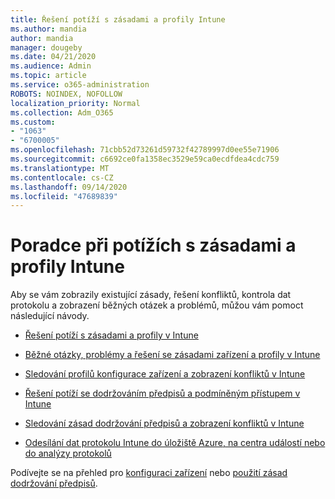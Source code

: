 ```yaml
---
title: Řešení potíží s zásadami a profily Intune
ms.author: mandia
author: mandia
manager: dougeby
ms.date: 04/21/2020
ms.audience: Admin
ms.topic: article
ms.service: o365-administration
ROBOTS: NOINDEX, NOFOLLOW
localization_priority: Normal
ms.collection: Adm_O365
ms.custom:
- "1063"
- "6700005"
ms.openlocfilehash: 71cbb52d73261d59732f42789997d0ee55e71906
ms.sourcegitcommit: c6692ce0fa1358ec3529e59ca0ecdfdea4cdc759
ms.translationtype: MT
ms.contentlocale: cs-CZ
ms.lasthandoff: 09/14/2020
ms.locfileid: "47689839"
---
```

# <a name="troubleshooting-intune-policy-and-profiles"></a>Poradce při potížích s zásadami a profily Intune

Aby se vám zobrazily existující zásady, řešení konfliktů, kontrola dat protokolu a zobrazení běžných otázek a problémů, můžou vám pomoct následující návody.

- [Řešení potíží s zásadami a profily v Intune](https://docs.microsoft.com/mem/intune/configuration/troubleshoot-policies-in-microsoft-intune)

- [Běžné otázky, problémy a řešení se zásadami zařízení a profily v Intune](https://docs.microsoft.com/intune/device-profile-troubleshoot)

- [Sledování profilů konfigurace zařízení a zobrazení konfliktů v Intune](https://docs.microsoft.com/intune/device-profile-monitor)

- [Řešení potíží se dodržováním předpisů a podmíněným přístupem v Intune](https://docs.microsoft.com/intune/troubleshoot-conditional-access)

- [Sledování zásad dodržování předpisů a zobrazení konfliktů v Intune](https://docs.microsoft.com/intune/compliance-policy-monitor)

- [Odesílání dat protokolu Intune do úložiště Azure, na centra událostí nebo do analýzy protokolů](https://docs.microsoft.com/intune/review-logs-using-azure-monitor)

Podívejte se na přehled pro [konfiguraci zařízení](https://docs.microsoft.com/intune/device-profiles) nebo [použití zásad dodržování předpisů](https://docs.microsoft.com/intune/device-compliance-get-started).